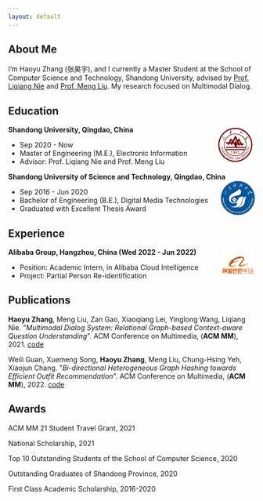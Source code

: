 ```yaml
---
layout: default
---
```

## About Me

I’m Haoyu Zhang (张昊宇), and I currently a Master Student at the School of Computer Science and Technology, Shandong University, advised by [Prof. Liqiang Nie](https://liqiangnie.github.io/) and [Prof. Meng Liu](https://mengliu1991.github.io/). My research focused on Multimodal Dialog.

## Education

<div align="left">
        <strong> Shandong University, Qingdao, China</strong>
          <a target="_blank" rel="external">
            <img border="0" src="sdu_logo.jpg" align="right" width="80" height="80">
          </a> 
        <ul>
        <li> Sep 2020 - Now </li>
        <li>
          Master of Engineering (M.E.), Electronic Information</li>
        <li>
          Advisor: Prof. Liqiang Nie and Prof. Meng Liu</li>
      </ul>      
      </div>
      
<div align="left">
        <strong> Shandong University of Science and Technology, Qingdao, China</strong>
          <a target="_blank" rel="external">
            <img border="0" src="sdust_logo.jpg" align="right" width="70" height="70">
          </a> 
        <ul>
        <li>
          Sep 2016 - Jun 2020</li>
        <li>
          Bachelor of Engineering (B.E.), Digital Media Technologies</li>
        <li>
          Graduated with Excellent Thesis Award</li>
      </ul>      
      </div>

## Experience
     
<div align="left">
        <strong> Alibaba Group, Hangzhou, China  (Wed 2022 - Jun 2022) </strong>
          <a target="_blank" rel="external">
            <img border="0" src="alibaba_white.jpg" align="right" width="70">
          </a> 
        <ul>
        <li>
          Position: Academic Intern, in Alibaba Cloud Intelligence </li>
        <li>
          Project: Partial Person Re-identification  </li>
      </ul>      
      </div>
      
## Publications

**Haoyu Zhang**, Meng Liu, Zan Gao, Xiaoqiang Lei, Yinglong Wang, Liqiang Nie. "_Multimodal Dialog System: Relational Graph-based Context-aware Question Understanding_". ACM Conference on Multimedia, (**ACM MM**), 2021. [code](https://acmmmtreasure.wixsite.com/treasure)

Weili Guan, Xuemeng Song, **Haoyu Zhang**, Meng Liu, Chung-Hsing Yeh, Xiaojun Chang. "_Bi-directional Heterogeneous Graph Hashing towards Efficient Outfit Recommendation_". ACM Conference on Multimedia, (**ACM MM**), 2022. [code](https://outfitrec.wixsite.com/bihgh)

## Awards

ACM MM 21 Student Travel Grant, 2021

National Scholarship, 2021

Top 10 Outstanding Students of the School of Computer Science, 2020

Outstanding Graduates of Shandong Province, 2020

First Class Academic Scholarship, 2016-2020
